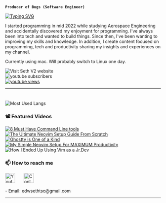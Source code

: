 **`Producer of Bugs (Software Engineer)`**

<p align="left">
    <a href="https://git.io/typing-svg"><img src="https://readme-typing-svg.demolab.com?font=JetBrains+Mono+Nl&size=23&duration=1&color=F6C177&vCenter=true&repeat=false&width=435&lines=Seth+Phaeno" alt="Typing SVG" /></a>
</p>

<p align="left">
    I started programming in mid 2022 while studying Aerospace Engineering and accidentally discovered my enjoyment for programming. 
    I've always been into tech and wanted to build things.
    Since then, I've been wanting to improving my skills and knowledge.
    In addition, I create content focused on programming, tech and productivity sharing my insights and experiences on my channel.
</p>

<p>
    Currently using mac. Will probably switch to Linux one day.
</p>

<p>
    <a href="https://seth-v2.netlify.app/" target="_blank" rel="noopener noreferrer" style="text-decoration: none;">
        <img alt="Visit Seth V2 website" title="Visit Seth V2 website" src="https://img.shields.io/badge/Seth%20V2-9CCFD8?style=for-the-badge&logo=netlify&labelColor=000000" /></a>
    <a href="https://www.youtube.com/channel/UCWam55wUh-OOcvrGJisq0zA?sub_confirmation=1" style="text-decoration: none;">
        <img alt="youtube subscribers" title="Subscribe to my YouTube channel" src="https://img.shields.io/youtube/channel/subscribers/UCWam55wUh-OOcvrGJisq0zA?style=for-the-badge&logo=youtube&logoColor=white&labelColor=CE4630&color=E05D44" style="display: block;"/></a>
    <a href="https://www.youtube.com/channel/UCWam55wUh-OOcvrGJisq0zA">
        <img alt="youtube views" title="YouTube views" src="https://img.shields.io/youtube/channel/views/UCWam55wUh-OOcvrGJisq0zA?style=for-the-badge&logo=youtube&logoColor=white&labelColor=003B6F&color=83C9F4"/></a>
</p>

---

<!-- <p align="center" > -->
<!--     <a href="https://www.linkedin.com/in/setthanan-panichnok-593346261" ><img width="32px" alt="LinkedIn" title="LinkedIn" src="https://img.icons8.com/fluency/48/26e07f/linkedin.png" /></a> -->
<!--     &#8287;&#8287;&#8287;&#8287;&#8287; -->
<!--     <a href="https://www.instagram.com/seth_edw/" ><img width="32px" alt="Instagram" title="Instagram" src="https://img.icons8.com/?size=160&id=BrU2BBoRXiWq&format=png" /></a> -->
<!--     &#8287;&#8287;&#8287;&#8287;&#8287; -->
<!--     <a href="https://www.youtube.com/channel/UCWam55wUh-OOcvrGJisq0zA?sub_confirmation=1" ><img width="32px" alt="Youtube" title="Youtube" src="https://img.icons8.com/fluency/48/26e07f/youtube-play.png" /></a> -->
<!--     &#8287;&#8287;&#8287;&#8287;&#8287; -->
<!-- </p> -->

<!-- <p align="center"> -->
<!--     <a href="https://git.io/typing-svg"><img src="https://readme-typing-svg.demolab.com?font=JetBrains+Mono+Nl&pause=1000&color=6ECFF7&center=true&vCenter=true&width=435&lines=Self-taught+Jr.+Developer;Never+Stop+Learning" alt="Typing SVG" /></a> -->
<!-- </p> -->

<!-- <p align="center"> -->
<!--     <a href="https://www.youtube.com/channel/UCWam55wUh-OOcvrGJisq0zA?sub_confirmation=1" style="text-decoration: none;"> -->
<!--         <img alt="youtube subscribers" title="Subscribe to my YouTube channel" src="https://custom-icon-badges.demolab.com/youtube/channel/subscribers/UCWam55wUh-OOcvrGJisq0zA?color=%23E05D44&label=SUBSCRIBE&logo=video&logoColor=white&style=for-the-badge&labelColor=CE4630" style="display: block;"/></a> -->
<!--     <a href="https://www.youtube.com/channel/UCWam55wUh-OOcvrGJisq0zA"> -->
<!--         <img alt="youtube views" title="YouTube views" src="https://custom-icon-badges.demolab.com/youtube/channel/views/UCWam55wUh-OOcvrGJisq0zA?color=%2383C9F4&logo=video&logoColor=white&style=for-the-badge&labelColor=003B6F"/></a> -->
<!-- </p> -->

<!-- ### 🛠 Tech Stack -->

<!-- - Languages: JavaScript -->
<!-- - Frontend(Main): JS, TS, React, HTML and CSS -->
<!-- - Backend: Node.js and Express -->
<!-- - Databases: MongoDB, MySQL and GraphQl -->
<!-- - Tools: Git, Vim/Nvim , VSCode(debugging) and Terminal Utils. -->

<!-- Frontend -->
<!-- <p align="left" style="width: 30px; padding-right: 0px;"> -->
<!--     <img src="https://cdn.jsdelivr.net/gh/devicons/devicon/icons/javascript/javascript-original.svg" alt="JavaScript" title="JavaScript" width="40" height="40"/> -->
<!--     &#8287;&#8287;&#8287;&#8287;&#8287; -->
<!--     <img src="https://cdn.jsdelivr.net/gh/devicons/devicon/icons/typescript/typescript-original.svg" alt="TypeScript" title="TypeScript" width="40" height="40"/> -->
<!--     &#8287;&#8287;&#8287;&#8287;&#8287; -->
<!--     <img src="https://cdn.jsdelivr.net/gh/devicons/devicon/icons/react/react-original.svg" alt="React" title="React" width="40" height="40"/> -->
<!--     &#8287;&#8287;&#8287;&#8287;&#8287; -->
<!--     <img src="https://cdn.jsdelivr.net/gh/devicons/devicon/icons/html5/html5-original.svg" alt="HTML" title="HTML" width="40" height="40"/> -->
<!--     &#8287;&#8287;&#8287;&#8287;&#8287; -->
<!--     <img src="https://cdn.jsdelivr.net/gh/devicons/devicon/icons/css3/css3-original.svg" alt="CSS" title="CSS" width="40" height="40"/> -->
<!--     &#8287;&#8287;&#8287;&#8287;&#8287; -->
<!--     <img src="https://cdn.iconscout.com/icon/free/png-512/free-node-js-logo-icon-download-in-svg-png-gif-file-formats--nodejs-programming-language-pack-logos-icons-1174935.png?f=webp&w=512" alt="Node.js" title="Node.js" width="40" height="40"/> -->
<!--     &#8287;&#8287;&#8287;&#8287;&#8287; -->
<!--     <!-- Others --> 
<!--     <img src="https://cdn.jsdelivr.net/gh/devicons/devicon/icons/git/git-original.svg" alt="Git" title="Git" width="40" height="40"/> -->
<!--     &#8287;&#8287;&#8287;&#8287;&#8287; -->
<!--     <img src="https://cdn.jsdelivr.net/gh/devicons/devicon/icons/neovim/neovim-original.svg" alt="Neovim" title="Neovim" width="40" height="40"/> -->
<!--     &#8287;&#8287;&#8287;&#8287;&#8287; -->
<!--     <img src="https://img.icons8.com/fluency/48/000000/console.png" alt="Terminal" title="Terminal Utils" width="40" height="40"/> -->
<!--     &#8287;&#8287;&#8287;&#8287;&#8287; -->
<!--     <img src="https://cdn.jsdelivr.net/gh/devicons/devicon/icons/vscode/vscode-original.svg" alt="VSCode" title="VSCode" width="40" height="40"/> -->
<!--     &#8287;&#8287;&#8287;&#8287;&#8287; -->
<!--     <!-- Databases --> 
<!--     <img src="https://cdn.jsdelivr.net/gh/devicons/devicon/icons/mongodb/mongodb-original.svg" alt="MongoDB" title="MongoDB" width="40" height="40"/> -->
<!--     &#8287;&#8287;&#8287;&#8287;&#8287; -->
<!--     <img src="https://cdn.jsdelivr.net/gh/devicons/devicon/icons/mysql/mysql-original.svg" alt="MySQL" title="MySQL" width="40" height="40"/> -->
<!--     &#8287;&#8287;&#8287;&#8287;&#8287; -->
<!-- </p> -->

#

![Most Used Langs](https://github-readme-stats.vercel.app/api/top-langs/?username=Sin-cy&layout=compact&theme=rose_pine&show_icons=true)

<!-- Tools -->
<!-- <p align="center"> -->
<!-- </p> -->

<!-- Databases -->
<!-- <p align="center"> -->
<!--     <span> -->
<!--     </span> -->
<!-- </p> -->

### 📽️ Featured Videos

[![8 Must Have Command Line tools](https://ytcards.demolab.com/?id=CbMbGV9GT8I&title=8+Must+Have+Command+Line+Tools&lang=en&timestamp=1732899600&background_color=%230d1117&title_color=%23ffffff&stats_color=%23dedede&max_title_lines=1&width=250&border_radius=5&duration=456 "8 Must Have Command Line Tools")](https://youtu.be/CbMbGV9GT8I?si=c0JbdWGoCXqMKs3Z)
[![The Ultimate Neovim Setup Guide From Scratch](https://ytcards.demolab.com/?id=FGVY7gbaoQI&title=The+Ultimate+Neovim+Setup+Guide+From+Scratch&lang=en&timestamp=1746369000&background_color=%230d1117&title_color=%23ffffff&stats_color=%23dedede&max_title_lines=1&width=250&border_radius=5&duration=456 "The Ultimate Neovim Setup Guide From Scratch")](https://youtu.be/FGVY7gbaoQI?si=uNf8rzIDG9trheWU)
[![Ghostty is One of a Kind](https://ytcards.demolab.com/?id=UcK6lDcL8fU&title=Ghostty+is+One+of+a+Kind&lang=en&timestamp=1735405200&background_color=%230d1117&title_color=%23ffffff&stats_color=%23dedede&max_title_lines=1&width=250&border_radius=5&duration=456 "Ghostty is One of a Kind")](https://youtu.be/UcK6lDcL8fU?si=WASrMRyQFhpsDxox)
[![My Simple Neovim Setup For MAXIMUM Productivity](https://ytcards.demolab.com/?id=XRA5GeF2-GI&title=My+Simple+Neovim+Setup+For+MAXIMUM+Productivity&lang=en&timestamp=1731283200&background_color=%230d1117&title_color=%23ffffff&stats_color=%23dedede&max_title_lines=1&width=250&border_radius=5&duration=456 "My Simple Neovim Setup For MAXIMUM Productivity")](https://youtu.be/XRA5GeF2-GI?si=P0vm8dqTx0tw44FG)
[![How I Ended Up Using Vim as a Jr.Dev](https://ytcards.demolab.com/?id=EhJ1NZjP_W4&title=How+I+Ended+Up+Using+Vim+as+a+Jr.Dev&lang=en&timestamp=1726521600&background_color=%230d1117&title_color=%23ffffff&stats_color=%23dedede&max_title_lines=1&width=250&border_radius=5&duration=456 "How I Ended Up Using Vim as a Jr.Dev")](https://youtu.be/EhJ1NZjP_W4?si=1KyjqzQpEqvsCQFZ)

### 📫 How to reach me

<p align="left" >
    <a href="https://www.youtube.com/channel/UCWam55wUh-OOcvrGJisq0zA?sub_confirmation=1" ><img width="32px" alt="Youtube" title="Youtube" src="https://img.icons8.com/fluency/48/26e07f/youtube-play.png" /></a>
    &#8287;&#8287;&#8287;&#8287;&#8287;
    <a href="https://seth-v2.netlify.app/#contact/" ><img width="32px" alt="Contact" title="Email me here" src="https://cdn-icons-png.flaticon.com/128/3296/3296464.png" /></a>
    &#8287;&#8287;&#8287;&#8287;&#8287;
</p>
- Email: edwsethtsc@gmail.com

---


<!---
Sin-cy/Sin-cy is a ✨ special ✨ repository because its `README.md` (this file) appears on your GitHub profile.
You can click the Preview link to take a look at your changes.
--->
